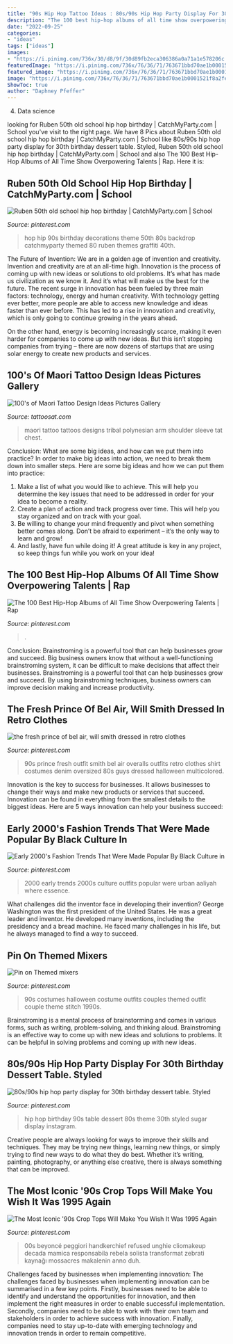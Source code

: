 ```yaml
---
title: "90s Hip Hop Tattoo Ideas : 80s/90s Hip Hop Party Display For 30th Birthday Dessert Table. Styled"
description: "The 100 best hip-hop albums of all time show overpowering talents"
date: "2022-09-25"
categories:
- "ideas"
tags: ["ideas"]
images:
- "https://i.pinimg.com/736x/30/d8/9f/30d89fb2eca306386a0a71a1e578206c.jpg"
featuredImage: "https://i.pinimg.com/736x/76/36/71/763671bbd70ae1b0001521f8a2fee990.jpg"
featured_image: "https://i.pinimg.com/736x/76/36/71/763671bbd70ae1b0001521f8a2fee990.jpg"
image: "https://i.pinimg.com/736x/76/36/71/763671bbd70ae1b0001521f8a2fee990.jpg"
ShowToc: true
author: "Daphney Pfeffer"
---
```



4. Data science 

	

		
looking for Ruben 50th old school hip hop birthday | CatchMyParty.com | School you've visit to the right page. We have 8 Pics about Ruben 50th old school hip hop birthday | CatchMyParty.com | School like 80s/90s hip hop party display for 30th birthday dessert table. Styled, Ruben 50th old school hip hop birthday | CatchMyParty.com | School and also The 100 Best Hip-Hop Albums of All Time Show Overpowering Talents | Rap. Here it is:
		
    
## Ruben 50th Old School Hip Hop Birthday | CatchMyParty.com | School

<img loading=lazy src="https://i.pinimg.com/736x/b1/6e/8c/b16e8c5ba41a53acd5ba0a29d4f64538--birthday-backdrop-school-birthday.jpg" onerror="this.onerror=null;this.src='https://tse1.mm.bing.net/th?id=OIP.cYSmya3UbPqDid2sVzOZQAHaJ3&amp;pid=15.1';" alt="Ruben 50th old school hip hop birthday | CatchMyParty.com | School">

_Source: pinterest.com_

>hop hip 90s birthday decorations theme 50th 80s backdrop catchmyparty themed 80 ruben themes graffiti 40th. 

	

The Future of Invention: We are in a golden age of invention and creativity.
Invention and creativity are at an all-time high. Innovation is the process of coming up with new ideas or solutions to old problems. It’s what has made us civilization as we know it. And it’s what will make us the best for the future.
The recent surge in innovation has been fueled by three main factors: technology, energy and human creativity. With technology getting ever better, more people are able to access new knowledge and ideas faster than ever before. This has led to a rise in innovation and creativity, which is only going to continue growing in the years ahead.

On the other hand, energy is becoming increasingly scarce, making it even harder for companies to come up with new ideas. But this isn’t stopping companies from trying – there are now dozens of startups that are using solar energy to create new products and services.

    
## 100&#039;s Of Maori Tattoo Design Ideas Pictures Gallery

<img loading=lazy src="http://tattoosat.com/wp-content/uploads/2014/12/Maori.jpg" onerror="this.onerror=null;this.src='https://tse2.mm.bing.net/th?id=OIP.LX2sH-Np8blczAFg1tWv_wHaKI&amp;pid=15.1';" alt="100&#039;s of Maori Tattoo Design Ideas Pictures Gallery">

_Source: tattoosat.com_

>maori tattoo tattoos designs tribal polynesian arm shoulder sleeve tat chest. 

	

Conclusion: What are some big ideas, and how can we put them into practice?
In order to make big ideas into action, we need to break them down into smaller steps. Here are some big ideas and how we can put them into practice:
1. Make a list of what you would like to achieve. This will help you determine the key issues that need to be addressed in order for your idea to become a reality.
2. Create a plan of action and track progress over time. This will help you stay organized and on track with your goal.
3. Be willing to change your mind frequently and pivot when something better comes along. Don’t be afraid to experiment – it’s the only way to learn and grow!
4. And lastly, have fun while doing it! A great attitude is key in any project, so keep things fun while you work on your idea!

    
## The 100 Best Hip-Hop Albums Of All Time Show Overpowering Talents | Rap

<img loading=lazy src="https://i.pinimg.com/736x/00/b4/62/00b46292432d693b4aa66f10d97b9972.jpg" onerror="this.onerror=null;this.src='https://tse1.mm.bing.net/th?id=OIP.bv_zoNyPywvsTjzotljdSAHaHa&amp;pid=15.1';" alt="The 100 Best Hip-Hop Albums of All Time Show Overpowering Talents | Rap">

_Source: pinterest.com_

>. 

	

Conclusion: Brainstroming is a powerful tool that can help businesses grow and succeed.
Big business owners know that without a well-functioning brainstroming system, it can be difficult to make decisions that affect their businesses. Brainstroming is a powerful tool that can help businesses grow and succeed. By using brainstroming techniques, business owners can improve decision making and increase productivity.

    
## The Fresh Prince Of Bel Air, Will Smith Dressed In Retro Clothes

<img loading=lazy src="https://i.pinimg.com/736x/54/de/67/54de677936e095cc174fa71341adcfc1.jpg" onerror="this.onerror=null;this.src='https://tse4.mm.bing.net/th?id=OIP.CBE_gReI22ZXAGDKMuCPhwHaO0&amp;pid=15.1';" alt="the fresh prince of bel air, will smith dressed in retro clothes">

_Source: pinterest.com_

>90s prince fresh outfit smith bel air overalls outfits retro clothes shirt costumes denim oversized 80s guys dressed halloween multicolored. 

	

Innovation is the key to success for businesses. It allows businesses to change their ways and make new products or services that succeed. Innovation can be found in everything from the smallest details to the biggest ideas. Here are 5 ways innovation can help your business succeed: 

    
## Early 2000&#039;s Fashion Trends That Were Made Popular By Black Culture In

<img loading=lazy src="https://i.pinimg.com/736x/76/36/71/763671bbd70ae1b0001521f8a2fee990.jpg" onerror="this.onerror=null;this.src='https://tse4.mm.bing.net/th?id=OIP.Tc1-Fo0hXgVWGwiEXPCerAHaLD&amp;pid=15.1';" alt="Early 2000&#039;s Fashion Trends That Were Made Popular By Black Culture in">

_Source: pinterest.com_

>2000 early trends 2000s culture outfits popular were urban aaliyah where essence. 

	

What challenges did the inventor face in developing their invention?
George Washington was the first president of the United States. He was a great leader and inventor. He developed many inventions, including the presidency and a bread machine. He faced many challenges in his life, but he always managed to find a way to succeed.

    
## Pin On Themed Mixers

<img loading=lazy src="https://i.pinimg.com/736x/ad/d2/6d/add26dd0fee34611ed2c10ce8673614f.jpg" onerror="this.onerror=null;this.src='https://tse4.mm.bing.net/th?id=OIP.WPBo9W_iQY_tr04kS-1qxQHaJ3&amp;pid=15.1';" alt="Pin on Themed mixers">

_Source: pinterest.com_

>90s costumes halloween costume outfits couples themed outfit couple theme stitch 1990s. 

	

Brainstroming is a mental process of brainstorming and comes in various forms, such as writing, problem-solving, and thinking aloud. Brainstroming is an effective way to come up with new ideas and solutions to problems. It can be helpful in solving problems and coming up with new ideas.

    
## 80s/90s Hip Hop Party Display For 30th Birthday Dessert Table. Styled

<img loading=lazy src="https://i.pinimg.com/736x/c4/48/5f/c4485fa3c70309a08b5857963019ee11.jpg" onerror="this.onerror=null;this.src='https://tse4.mm.bing.net/th?id=OIP.5Vvv571o-vTRiLc51l0bIgHaPP&amp;pid=15.1';" alt="80s/90s hip hop party display for 30th birthday dessert table. Styled">

_Source: pinterest.com_

>hip hop birthday 90s table dessert 80s theme 30th styled sugar display instagram. 

	

Creative people are always looking for ways to improve their skills and techniques. They may be trying new things, learning new things, or simply trying to find new ways to do what they do best. Whether it’s writing, painting, photography, or anything else creative, there is always something that can be improved.

    
## The Most Iconic &#039;90s Crop Tops Will Make You Wish It Was 1995 Again

<img loading=lazy src="https://i.pinimg.com/736x/30/d8/9f/30d89fb2eca306386a0a71a1e578206c.jpg" onerror="this.onerror=null;this.src='https://tse1.mm.bing.net/th?id=OIP.ToOFKQiaIKhS5IUf8tVA2QHaLS&amp;pid=15.1';" alt="The Most Iconic &#039;90s Crop Tops Will Make You Wish It Was 1995 Again">

_Source: pinterest.com_

>00s beyoncé peggiori handkerchief refused unghie cliomakeup decada mamica responsabila rebela solista transformat zebrati kaynağı mossacres makalenin anno duh. 

	

Challenges faced by businesses when implementing innovation:
The challenges faced by businesses when implementing innovation can be summarised in a few key points. Firstly, businesses need to be able to identify and understand the opportunities for innovation, and then implement the right measures in order to enable successful implementation. Secondly, companies need to be able to work with their own team and stakeholders in order to achieve success with innovation. Finally, companies need to stay up-to-date with emerging technology and innovation trends in order to remain competitive.

